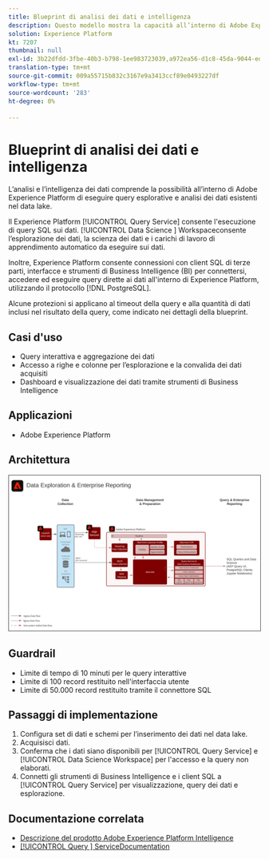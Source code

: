 ```yaml
---
title: Blueprint di analisi dei dati e intelligenza
description: Questo modello mostra la capacità all’interno di Adobe Experience Platform di eseguire query esplorative e analisi dei dati esistenti nel data lake.
solution: Experience Platform
kt: 7207
thumbnail: null
exl-id: 3b22dfdd-3fbe-40b3-b798-1ee983723039,a972ea56-d1c8-45da-9044-ed31222a2441
translation-type: tm+mt
source-git-commit: 009a55715b832c3167e9a3413ccf89e0493227df
workflow-type: tm+mt
source-wordcount: '283'
ht-degree: 0%

---
```


# Blueprint di analisi dei dati e intelligenza

L’analisi e l’intelligenza dei dati comprende la possibilità all’interno di Adobe Experience Platform di eseguire query esplorative e analisi dei dati esistenti nel data lake.

Il Experience Platform [!UICONTROL Query Service] consente l&#39;esecuzione di query SQL sui dati. [!UICONTROL Data Science ] Workspaceconsente l’esplorazione dei dati, la scienza dei dati e i carichi di lavoro di apprendimento automatico da eseguire sui dati.

Inoltre, Experience Platform consente connessioni con client SQL di terze parti, interfacce e strumenti di Business Intelligence (BI) per connettersi, accedere ed eseguire query dirette ai dati all&#39;interno di Experience Platform, utilizzando il protocollo [!DNL PostgreSQL].

Alcune protezioni si applicano al timeout della query e alla quantità di dati inclusi nel risultato della query, come indicato nei dettagli della blueprint.

## Casi d&#39;uso

* Query interattiva e aggregazione dei dati
* Accesso a righe e colonne per l’esplorazione e la convalida dei dati acquisiti
* Dashboard e visualizzazione dei dati tramite strumenti di Business Intelligence

## Applicazioni

* Adobe Experience Platform

## Architettura

<img src="assets/dataexplore.svg" alt="Architettura di riferimento per la blueprint Enterprise Data Exploration and Reporting (Esplorazione dei dati e reporting)" style="border:1px solid #4a4a4a" />

## Guardrail

* Limite di tempo di 10 minuti per le query interattive
* Limite di 100 record restituito nell&#39;interfaccia utente
* Limite di 50.000 record restituito tramite il connettore SQL

## Passaggi di implementazione

1. Configura set di dati e schemi per l’inserimento dei dati nel data lake.
1. Acquisisci dati.
1. Conferma che i dati siano disponibili per [!UICONTROL Query Service] e [!UICONTROL Data Science Workspace] per l&#39;accesso e la query non elaborati.
1. Connetti gli strumenti di Business Intelligence e i client SQL a [!UICONTROL Query Service] per visualizzazione, query dei dati e esplorazione.

## Documentazione correlata

* [Descrizione del prodotto Adobe Experience Platform Intelligence](https://helpx.adobe.com/legal/product-descriptions/adobe-experience-platform-intelligence---product-description.html)
* [[!UICONTROL Query ] ServiceDocumentation](https://experienceleague.adobe.com/docs/experience-platform/query/home.html?lang=en)
